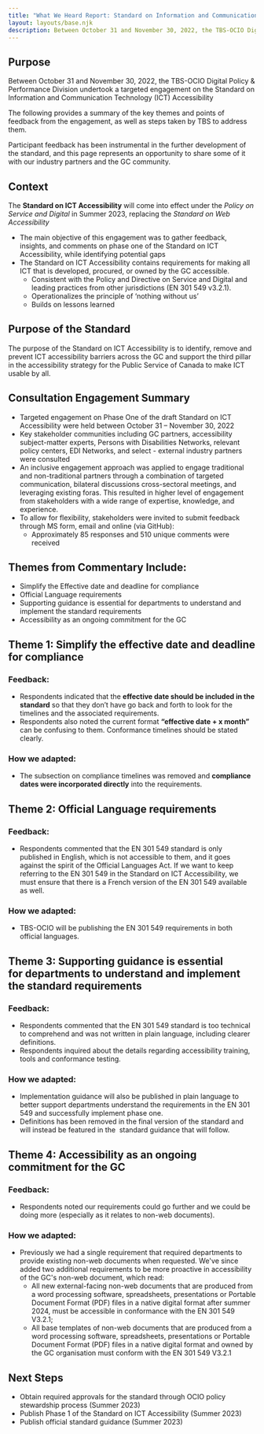 ```yaml
---
title: "What We Heard Report: Standard on Information and Communication Technology Accessibility (SICTA)"
layout: layouts/base.njk
description: Between October 31 and November 30, 2022, the TBS-OCIO Digital Policy & Performance Division undertook a targeted engagement on the Standard on Information and Communication Technology (ICT) Accessibility. The following provides a summary of the key themes and points of feedback from the engagement, as well as steps taken by TBS to address them. Participant feedback has been instrumental in the further development of the standard, and this page represents an opportunity to share some of it with our industry partners and the GC community.
---
```


## Purpose 

Between October 31 and November 30, 2022, the TBS-OCIO Digital Policy & Performance Division undertook a targeted engagement on the Standard on Information and Communication Technology (ICT) Accessibility 

The following provides a summary of the key themes and points of feedback from the engagement, as well as steps taken by TBS to address them. 

Participant feedback has been instrumental in the further development of the standard, and this page represents an opportunity to share some of it with our industry partners and the GC community.

## Context

The **Standard on ICT Accessibility** will come into effect under the *Policy on Service and Digital* in Summer 2023, replacing the *Standard on Web Accessibility*

- The main objective of this engagement was to gather feedback, insights, and comments on phase one of the Standard on ICT Accessibility, while identifying potential gaps
- The Standard on ICT Accessibility contains requirements for making all ICT that is developed, procured, or owned by the GC accessible. 
    - Consistent with the Policy and Directive on Service and Digital and leading practices from other jurisdictions (EN 301 549 v3.2.1).
    - Operationalizes the principle of ‘nothing without us’ 
    - Builds on lessons learned

## Purpose of the Standard

The purpose of the Standard on ICT Accessibility is to identify, remove and prevent ICT accessibility barriers across the GC and support the third pillar in the accessibility strategy for the Public Service of Canada to make ICT usable by all.

## Consultation Engagement Summary

- Targeted engagement on Phase One of the draft Standard on ICT Accessibility were held between October 31 – November 30, 2022
- Key stakeholder communities including GC partners, accessibility subject-matter experts, Persons with Disabilities Networks, relevant policy centers, EDI Networks, and select - external industry partners were consulted
- An inclusive engagement approach was applied to engage traditional and non-traditional partners through a combination of targeted communication, bilateral discussions cross-sectoral meetings, and leveraging existing foras. This resulted in higher level of engagement from stakeholders with a wide range of expertise, knowledge, and experience. 
- To allow for flexibility, stakeholders were invited to submit feedback  through MS form, email and online (via GitHub):
    - Approximately 85 responses and 510 unique comments were received

## Themes from Commentary Include:

- Simplify the Effective date and deadline for compliance
- Official Language requirements
- Supporting guidance is essential for departments to understand and implement the standard requirements
- Accessibility as an ongoing commitment for the GC

## Theme 1: Simplify the effective date and deadline for compliance

### Feedback:

- Respondents indicated that the **effective date should be included in the standard** so that they don’t have go back and forth to look for the timelines and the associated requirements. 
- Respondents also noted the current format **“effective date + x month”** can be confusing to them. Conformance timelines should be stated clearly.

### How we adapted:

- The subsection on compliance timelines was removed and **compliance dates were incorporated directly** into the requirements.

## Theme 2: Official Language requirements

### Feedback:

- Respondents commented that the EN 301 549 standard is only published in English, which is not accessible to them, and it goes against the spirit of the Official Languages Act. If we want to keep referring to the EN 301 549 in the Standard on ICT Accessibility, we must ensure that there is a French version of the EN 301 549 available as well.

### How we adapted:

- TBS-OCIO will be publishing the EN 301 549 requirements in both official languages.

## Theme 3: Supporting guidance is essential for departments to understand and implement the standard requirements

### Feedback:

- Respondents commented that the EN 301 549 standard is too technical to comprehend and was not written in plain language, including clearer definitions.
- Respondents inquired about the details regarding accessibility training, tools and conformance testing. 

### How we adapted:

- Implementation guidance will also be published in plain language to better support departments understand the requirements in the EN 301 549 and successfully implement phase one. 
- Definitions has been removed in the final version of the standard and will instead be featured in the  standard guidance that will follow. 

## Theme 4: Accessibility as an ongoing commitment for the GC

### Feedback:

- Respondents noted our requirements could go further and we could be doing more (especially as it relates to non-web documents). 

### How we adapted:

- Previously we had a single requirement that required departments to provide existing non-web documents when requested. We've since added two additional requirements to be more proactive in accessibility of the GC's non-web document, which read:
    - All new external-facing non-web documents that are produced from a word processing software, spreadsheets, presentations or Portable Document Format (PDF) files in a native digital format after summer 2024, must be accessible in conformance with the EN 301 549 V3.2.1;
    - All base templates of non-web documents that are produced from a word processing software, spreadsheets, presentations or Portable Document Format (PDF) files in a native digital format and owned by the GC organisation must conform with the EN 301 549 V3.2.1

## Next Steps

- Obtain required approvals for the standard through OCIO policy stewardship process (Summer 2023)
- Publish Phase 1 of the Standard on ICT Accessibility (Summer 2023)
- Publish official standard guidance (Summer 2023)